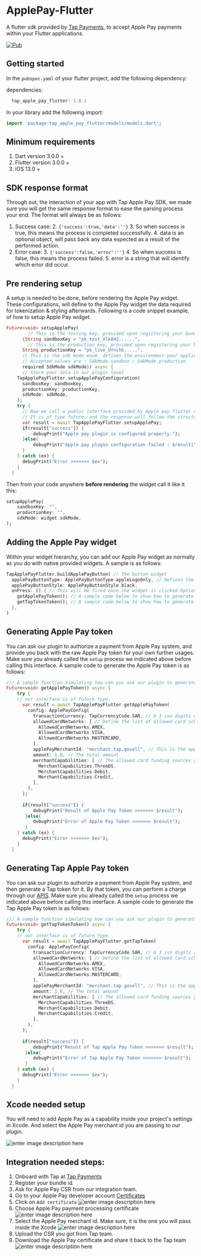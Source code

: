 # ApplePay-Flutter

A flutter sdk provided by [Tap Payments](https://tap.company), to accept Apple Pay payments within your Flutter applications.


[![Pub](https://camo.githubusercontent.com/8cd9770d1a75643cbdc23e2e6f60a3474264f029ee1e7cf6445278aea0e500e8/68747470733a2f2f696d672e736869656c64732e696f2f7075622f762f666c75747465725f7374616767657265645f677269645f766965772e737667)](https://pub.dartlang.org/packages/tap_apple_pay_flutter)

## Getting started

In the  `pubspec.yaml`  of your flutter project, add the following dependency:

dependencies:
```dart
  tap_apple_pay_flutter: 1.0.1
```
In your library add the following import:
```dart
import 'package:tap_apple_pay_flutter/models/models.dart';
```

## Minimum requirements
1. Dart version 3.0.0 +
2. Flutter version 3.0.0 +
3. iOS 13.0 +

## SDK response format
Through out, the interaction of your app with Tap Apple Pay SDK, we made sure you will get the same response format to ease the parsing process your end.
The format will always be as follows:

 1. Success case:
	 2. `{'success':true,'data':''}`
		 3. So when success is true, this means the process is completed successfully.
		 4. data is an optional object, will pass back any data expected as a result of the performed action.
 2. Error case:
	 3. `{'success':false,'error':''}`
		 4. So when success is false, this means the process failed.
		 5. error is a string that will identify which error did occur.

  
## Pre rendering setup 

A setup is needed to be done, before rendering the Apple Pay widget. These configurations, will define to the Apple Pay widget the data required for tokenization & styling afterwards. Following is a code snippet example, of how to setup Apple Pay widget.

```dart
Future<void> setupApplePay(
		// This is the testing key, provided upon registering your bundle id in Tap
      {String sandboxKey = "pk_test_Vlk842......",
	    // This is the production key, provided upon registering your bundle id in Tap
      String productionKey = "pk_live_UYnihb.....",
      // This is the sdk mode enum, defines the environment your application is running in.
      // Accepted values are : SdkMode.sandbox / SdkMode.production
      required SdkMode sdkMode}) async {
      // Store your data in our plugin level
    TapApplePayFlutter.setupApplePayConfiguration(
      sandboxKey: sandboxKey,
      productionKey: productionKey,
      sdkMode: sdkMode,
    );
    try {
	  // Now we call a public interface provided by Apple pay flutter sdk.
	  // It is of type future, and the response will follow the structure described before.
      var result = await TapApplePayFlutter.setupApplePay;
      if(result["success"]) {
	      debugPrint("Apple pay plugin is configured properly.");
      }else{
	      debugPrint("Apple pay plugin configuration failed : $result["error"]");      
      }
    } catch (ex) {
      debugPrint("Error >>>>>>> $ex");
    }
  }
```

Then from your code anywhere **before rendering** the widget call it like it this:
```dart
setupApplePay(
	sandboxKey: "",
	productionKey: "",
	sdkMode: widget.sdkMode,
);
```

## Adding the Apple Pay widget

Within your widget hierarchy, you can add our Apple Pay widget as normally as you do with native provided widgets. A sample is as follows:
```dart
TapApplePayFlutter.buildApplePayButton( // The button widget
  applePayButtonType: ApplePayButtonType.appleLogoOnly, // Defines the type of apple pay button. it is one of the provided values by [Apple](https://developer.apple.com/documentation/apple_pay_on_the_web/applepaybuttontype)
  applePayButtonStyle: ApplePayButtonStyle.black,
  onPress: () { // This will be fired once the widget is clicked Optional.
    getApplePayToken(); // A sample code below to show how to generate a raw apple pay token
    getTapTokenToken(); // A sample code below to show how to generate a Tap token that can be used to charge the customer through Tap apis.
  },
)
```


## Generating Apple Pay token

You can ask our plugin to authorize a payment from Apple Pay system, and provide you back with the raw Apple Pay token for your own further usages. Make sure you already called the `setup` process we indicated above before calling this interface.
A sample code to generate the Apple Pay token is as follows:
```dart
/// A sample function simulating how can you ask our plugin to generate a raw apple pay token
Future<void> getApplePayToken() async {
    try {
	// our interface is of future type.
      var result = await TapApplePayFlutter.getApplePayToken(
        config: ApplePayConfig(
          transactionCurrency: TapCurrencyCode.SAR, // A 3 iso digits currency code. We have created a list of enums to prevent typos.
          allowedCardNetworks: [ // Define the list of allowed card schemes for your customer to pay with
            AllowedCardNetworks.AMEX,
            AllowedCardNetworks.VISA,
            AllowedCardNetworks.MASTERCARD,
          ],
          applePayMerchantId: "merchant.tap.gosell", // This is the apple pay merchant id you created and linked with your apple pay certificate from within your apple pay developer account
          amount: 1.0, // The total amount
          merchantCapabilities: [ // The allowed card funding sources your customer can pay with
            MerchantCapabilities.ThreeDS,
            MerchantCapabilities.Debit,
            MerchantCapabilities.Credit,
          ],
        ),
      );
	  
	  if(result["success"]) {
	      debugPrint("Result of Apple Pay Token >>>>>>> $result");
	   }else{
		  debugPrint("Error of Apple Pay Token >>>>>>> $result"); 
	   }
    } catch (ex) {
      debugPrint("Error >>>>>>> $ex");
    }
  }
```



## Generating Tap Apple Pay token

You can ask our plugin to authorize a payment from Apple Pay system, and then generate a Tap token for it. By that token, you can perform a charge through our [APIS](https://developers.tap.company/reference/create-a-charge). Make sure you already called the `setup` process we indicated above before calling this interface.
A sample code to generate the Tap Apple Pay token is as follows:
```dart
/// A sample function simulating how can you ask our plugin to generate a tap apple pay token
Future<void> getTapTokenToken() async {
    try {
	// our interface is of future type.
      var result = await TapApplePayFlutter.getTapToken(
        config: ApplePayConfig(
          transactionCurrency: TapCurrencyCode.SAR, // A 3 iso digits currency code. We have created a list of enums to prevent typos.
          allowedCardNetworks: [ // Define the list of allowed card schemes for your customer to pay with
            AllowedCardNetworks.AMEX,
            AllowedCardNetworks.VISA,
            AllowedCardNetworks.MASTERCARD,
          ],
          applePayMerchantId: "merchant.tap.gosell", // This is the apple pay merchant id you created and linked with your apple pay certificate from within your apple pay developer account
          amount: 1.0, // The total amount
          merchantCapabilities: [ // The allowed card funding sources your customer can pay with
            MerchantCapabilities.ThreeDS,
            MerchantCapabilities.Debit,
            MerchantCapabilities.Credit,
          ],
        ),
      );
	  
	  if(result["success"]) {
	      debugPrint("Result of Tap Apple Pay Token >>>>>>> $result");
	   }else{
		  debugPrint("Error of Tap Apple Pay Token >>>>>>> $result"); 
	   }
    } catch (ex) {
      debugPrint("Error >>>>>>> $ex");
    }
  }
```


## Xcode needed setup
You will need to add Apple Pay as a capability inside your project's settings in Xcode. And select the Apple Pay merchant id you are passing to our plugin.

![enter image description here](https://i.ibb.co/DgWBzWK/Screenshot-2023-10-05-at-5-52-25-PM.jpg)


## Integration needed steps:
1. Onboard with Tap at [Tap Payments](https://tap.company)
2. Register your bundle id.
3. Ask for Apple Pay CSR from our integration team.
4. Go to your Apple Pay developer account [Certificates](https://developer.apple.com/account/resources/certificates/list)
5. Click on `Add certificate` ![enter image description here](https://i.ibb.co/wpV3Vvg/Screenshot-2023-10-05-at-5-56-21-PM.png)
6. Choose Apple Pay payment processing certificate![enter image description here](https://i.ibb.co/JBkD6qH/Screenshot-2023-10-05-at-5-56-32-PM.png) 
7. Select the Apple Pay merchant id. Make sure, it is the one you will pass inside the Xcode ![enter image description here](https://i.ibb.co/6v1X7F5/Screenshot-2023-10-05-at-5-56-43-PM.png)
8. Upload the CSR you got from Tap team.
9. Download the Apple Pay certificate and share it back to the Tap team ![enter image description here](https://i.ibb.co/SsCG3my/Screenshot-2023-10-05-at-5-57-09-PM.png)
